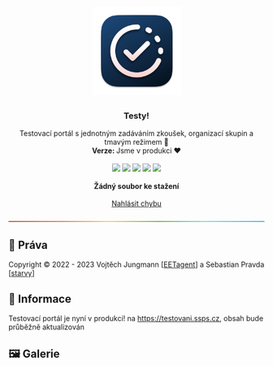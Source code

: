<h1 align="center"><br><img src="./.github/img/appIcon.png" alt="Testy! logo" width=175px></h1>

<h3 align="center">Testy!</h3>
<p align="center">
    Testovací portál s jednotným zadáváním zkoušek, organizací skupin a tmavým režimem 🌚
    <br />
    <strong>Verze: </strong>Jsme v produkci ❤️
    <br />
    <br />
    <img src="https://img.shields.io/badge/SvelteKit-orange.svg">
    <img src="https://img.shields.io/badge/WindiCSS-lightblue.svg">
    <img src="https://img.shields.io/badge/Bcrypt-black.svg">
    <img src="https://img.shields.io/badge/Turborepo-black.svg">
    <img src="https://img.shields.io/badge/TRPC-blue.svg">
    <br />
    <br />
    <a><strong>Žádný soubor ke stažení</strong></a>
    <br />
    <br />
    <a href="https://github.com/admisio/Testy/issues">Nahlásit chybu</a>
  </p>
</p>

![-----------------------------------------------------](.github/img/rainbow.png)

## 📜 Práva

Copyright © 2022 - 2023 Vojtěch Jungmann [<a href="https://github.com/EETagent">EETagent</a>] a Sebastian Pravda [<a href="https://github.com/starvy">starvy</a>]

## 🔔 Informace

Testovací portál je nyní v produkci! na https://testovani.ssps.cz, obsah bude průběžně aktualizován

## 🖼️ Galerie
